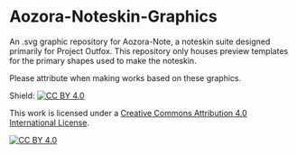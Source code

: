 # Aozora-Noteskin-Graphics
An .svg graphic repository for Aozora-Note, a noteskin suite designed primarily for Project Outfox.
This repository only houses preview templates for the primary shapes used to make the noteskin.

Please attribute when making works based on these graphics.

Shield: [![CC BY 4.0][cc-by-shield]][cc-by]

This work is licensed under a
[Creative Commons Attribution 4.0 International License][cc-by].

[![CC BY 4.0][cc-by-image]][cc-by]

[cc-by]: http://creativecommons.org/licenses/by/4.0/
[cc-by-image]: https://i.creativecommons.org/l/by/4.0/88x31.png
[cc-by-shield]: https://img.shields.io/badge/License-CC%20BY%204.0-lightgrey.svg
